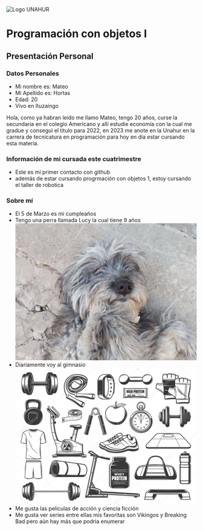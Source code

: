 ![Logo UNAHUR](./UNAHUR.png)

# Programación con objetos I
## Presentación Personal

### Datos Personales
- Mi nombre es: Mateo
- Mi Apellido es: Hortas
- Edad: 20
- Vivo en Ituzaingo

Hola, como ya habran leido me llamo Mateo, tengo 20 años, curse la secundaria en el colegio Americano y allí estudie economía con la cual me gradue y consegui el titulo para 2022, en 2023 me anote en la Unahur en la carrera de tecnicatura en programación para hoy en dia estar cursando esta materia.

### Información de mi cursada este cuatrimestre
- Este es mi primer contacto con github
- además de estar cursando progrmación con objetos 1, estoy cursando el taller de robotica
  
### Sobre mí
- El 5 de Marzo es mi cumpleaños 
- Tengo una perra llamada Lucy la cual tiene 9 años
 ![Foto de mi perra](IMG_20250401_165215156.jpg)
- Diariamente voy al  gimnasio
 ![foto de cosas de gym](ImagenGimnasio.jpg)
- Me gusta las peliculas de acción y ciencia ficción
- Me gusta ver series entre ellas mis favoritas son Vikingos y Breaking Bad pero aún hay más que podria enumerar

  
